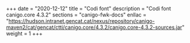 +++
date        = "2020-12-12"
title       = "Codi font"
description = "Codi font canigo.core 4.3.2"
sections    = "canigo-fwk-docs"
enllac		= "https://hudson.intranet.gencat.cat/nexus/repository/canigo-maven2/cat/gencat/ctti/canigo.core/4.3.2/canigo.core-4.3.2-sources.jar"
weight		= 1
+++
